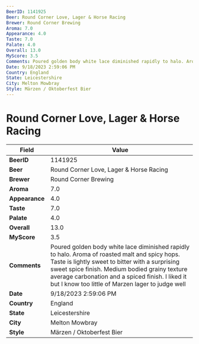 ```yaml
---
BeerID: 1141925
Beer: Round Corner Love, Lager & Horse Racing
Brewer: Round Corner Brewing
Aroma: 7.0
Appearance: 4.0
Taste: 7.0
Palate: 4.0
Overall: 13.0
MyScore: 3.5
Comments: Poured golden body white lace diminished rapidly to halo. Aroma of roasted malt and spicy hops. Taste is lightly sweet to bitter with a surprising sweet spice finish. Medium bodied grainy texture average carbonation and a spiced finish. I liked it but I know too little of Marzen lager to judge well
Date: 9/18/2023 2:59:06 PM
Country: England
State: Leicestershire
City: Melton Mowbray
Style: Märzen / Oktoberfest Bier
---
```


# Round Corner Love, Lager & Horse Racing

| Field         | Value |
|---------------|-------|
| **BeerID** | 1141925 |
| **Beer** | Round Corner Love, Lager & Horse Racing |
| **Brewer** | Round Corner Brewing |
| **Aroma** | 7.0 |
| **Appearance** | 4.0 |
| **Taste** | 7.0 |
| **Palate** | 4.0 |
| **Overall** | 13.0 |
| **MyScore** | 3.5 |
| **Comments** | Poured golden body white lace diminished rapidly to halo. Aroma of roasted malt and spicy hops. Taste is lightly sweet to bitter with a surprising sweet spice finish. Medium bodied grainy texture average carbonation and a spiced finish. I liked it but I know too little of Marzen lager to judge well  |
| **Date** | 9/18/2023 2:59:06 PM |
| **Country** | England |
| **State** | Leicestershire |
| **City** | Melton Mowbray |
| **Style** | Märzen / Oktoberfest Bier |
